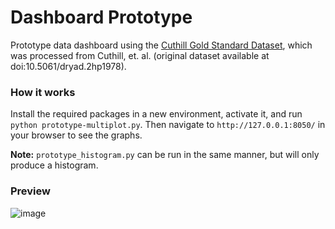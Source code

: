 # Dashboard Prototype
Prototype data dashboard using the [Cuthill Gold Standard Dataset](https://datacommons.tdai.osu.edu/dataset.xhtml?persistentId=doi:10.5072/FK2/GZYWNV&version=DRAFT), which was processed from Cuthill, et. al. (original dataset available at doi:10.5061/dryad.2hp1978).


### How it works

Install the required packages in a new environment, activate it, and run `python prototype-multiplot.py`. Then navigate to `http://127.0.0.1:8050/` in your browser to see the graphs.

**Note:** `prototype_histogram.py` can be run in the same manner, but will only produce a histogram.

### Preview
![image](https://github.com/Imageomics/dashboard-prototype/assets/31709066/1a9e5f20-5565-43a4-bd80-fbb2b66bb507)
